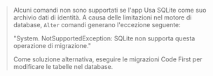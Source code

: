 > Alcuni comandi non sono supportati se l'app Usa SQLite come suo archivio dati di identità. A causa delle limitazioni nel motore di database, `Alter` comandi generano l'eccezione seguente:
>
> "System. NotSupportedException: SQLite non supporta questa operazione di migrazione." 
>
> Come soluzione alternativa, eseguire le migrazioni Code First per modificare le tabelle nel database.
